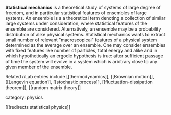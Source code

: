 __Statistical mechanics__ is a theoretical study of systems of large degree of freedom, and in particular statistical features of ensembles of large systems. An ensemble is a a theoretical term denoting a collection of similar large systems under consideration, where statistical features of the ensemble are considered. Alternatively, an ensemble may be a probability distribution of alike physical systems. Statistical mechanics wants to extract small number of relevant "macroscopical" features of a physical system determined as the average over an ensemble. One may consider ensembles with fixed features like number of particles, total energy and alike and in which hypothetically an ergodic hypothesis is true: after sufficient passage of time the system will evolve in a system which is arbitrary close to any given member of the ensemble. 

Related $n$Lab entries include [[thermodynamics]], [[Brownian motion]], [[Langevin equation]], [[stochastic process]], [[fluctuation-dissipation theorem]], [[random matrix theory]]

category: physics

[[!redirects statistical physics]]